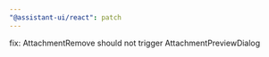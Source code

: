 ```yaml
---
"@assistant-ui/react": patch
---
```


fix: AttachmentRemove should not trigger AttachmentPreviewDialog
